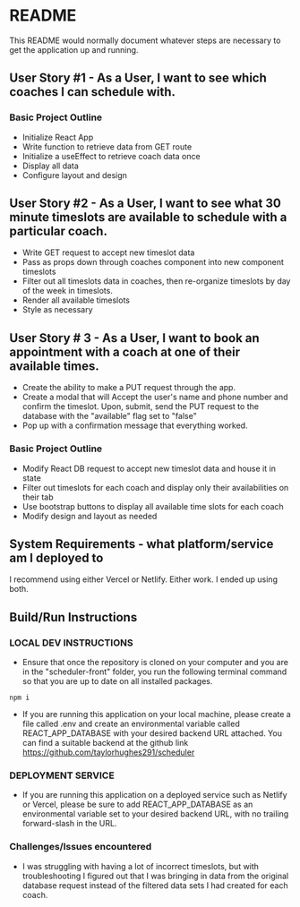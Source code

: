 # README

This README would normally document whatever steps are necessary to get the
application up and running.

## User Story #1 - As a User, I want to see which coaches I can schedule with.

### Basic Project Outline

* Initialize React App
* Write function to retrieve data from GET route
* Initialize a useEffect to retrieve coach data once
* Display all data
* Configure layout and design

## User Story #2 - As a User, I want to see what 30 minute timeslots are available to schedule with a particular coach.
* Write GET request to accept new timeslot data
* Pass as props down through coaches component into new component timeslots
* Filter out all timeslots data in coaches, then re-organize timeslots by day of the week in timeslots.
* Render all available timeslots
* Style as necessary

## User Story # 3 - As a User, I want to book an appointment with a coach at one of their available times.
* Create the ability to make a PUT request through the app.
* Create a modal that will Accept the user's name and phone number and confirm the timeslot. Upon, submit, send the PUT request to the database with the "available" flag set to "false"
* Pop up with a confirmation message that everything worked.

### Basic Project Outline

* Modify React DB request to accept new timeslot data and house it in state
* Filter out timeslots for each coach and display only their availabilities on their tab
* Use bootstrap buttons to display all available time slots for each coach
* Modify design and layout as needed

## System Requirements - what platform/service am I deployed to
I recommend using either Vercel or Netlify. Either work. I ended up using both.

## Build/Run Instructions

### LOCAL DEV INSTRUCTIONS
* Ensure that once the repository is cloned on your computer and you are in the "scheduler-front" folder, you run the following terminal command so that you are up to date on all installed packages.
```
npm i
```
* If you are running this application on your local machine, please create a file called .env and create an environmental variable called REACT_APP_DATABASE with your desired backend URL attached. You can find a suitable backend at the github link https://github.com/taylorhughes291/scheduler

### DEPLOYMENT SERVICE
* If you are running this application on a deployed service such as Netlify or Vercel, please be sure to add REACT_APP_DATABASE as an environmental variable set to your desired backend URL, with no trailing forward-slash in the URL.

### Challenges/Issues encountered

* I was struggling with having a lot of incorrect timeslots, but with troubleshooting I figured out that I was bringing in data from the original database request instead of the filtered data sets I had created for each coach.